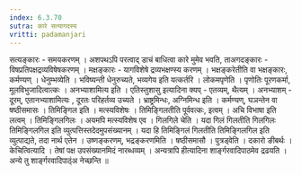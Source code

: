 ```yaml
---
index: 6.3.70
sutra: कारे सत्यागदस्य
vritti: padamanjari
---
```


  सत्यङ्कारः - समयकरणम् । अशपथऽपि परत्वाद् डाचं बाधित्वा कारे मुमेव भवति, ताअगदङ्कारः - विषप्रतिपक्षद्रव्यविषेषकरणम् ।  मक्षङ्कारः - यागविशेषे द्रव्यभक्षण्स्य करणम् । भक्षङ्करेतीति वा भक्षङ्कारः, कर्मण्यण् ।  धेनुम्भव्येति । भविष्यन्ती धेनुरुच्यते, भव्यगेय इति यत्कर्तरि ।  लोकमपृणेति । पृणोतिः पूरणकर्मा, मूलविभुजादित्वात्कः ।  अनभ्याशामित्य इति । एतिस्तुशासु इत्यादिना क्यप् - एतव्यम्, थैत्यम् । अनभ्याशम् - दूरम्,  एतानभ्याशामित्यः , दूरतः परिहर्तव्य उच्यते ।  भ्राष्ट्रमिन्धः, अग्निमिन्ध इति । कर्मण्यण्, घञन्तेन वा षष्ठीसमासः ।  तिमिङ्गिल इति । मत्स्यविशेषः । तिमिङ्गिलतीति पूर्ववत्कः, इत्वम् । अचि विभाषा इति लत्वम् । तिमिङ्गिलगिलः । अयमपि मत्स्यविशेष एव ।  गिलगिले चेति । यदा गिलं गिलतीति गिलगिलः तिमिङ्गिलगिल इति व्युत्पत्तिस्तदेदमुपसंख्यानम् । यदा हि तिमिङ्गिलं गिलतीति तिमिङ्गिलगिल इति व्युत्पाद्यते, तदा नार्थ एतेन । उष्णङ्करणम्, भद्रङ्करणमिति । षष्ठीसमासौ ।  पुत्रड्वेति । दकारो ङीबर्थः ।  केचित्वित्यादि । तेषां पक्ष उपसंख्यानमिदं नारब्धव्यम् ।  अन्यत्रापि हीत्यादिना शार्ङ्गरवादिपाठमेव द्रढयति । अन्ये तु शार्ङ्गरवादिपाठ्ंअ नेच्छन्ति ॥